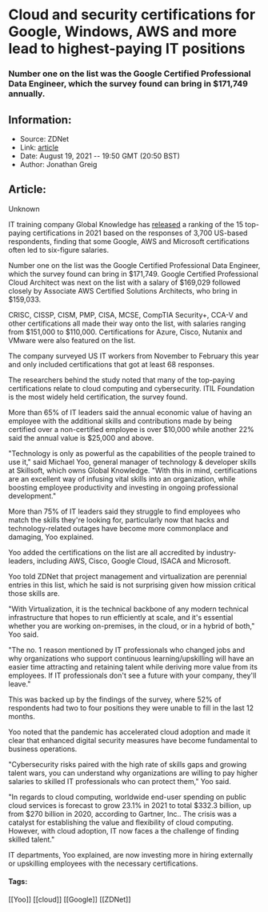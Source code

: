 # Cloud and security certifications for Google, Windows, AWS and more lead to highest-paying IT positions
### Number one on the list was the Google Certified Professional Data Engineer, which the survey found can bring in $171,749 annually.

## Information:
+ Source: ZDNet
+ Link: [article](https://www.zdnet.com/article/cloud-and-security-certifications-for-google-windows-aws-and-more-lead-to-highest-paying-positions/)
+ Date: August 19, 2021 -- 19:50 GMT (20:50 BST)
+ Author: Jonathan Greig


## Article:
Unknown

IT training company Global Knowledge has [released](https://www.globalknowledge.com/us-en/resources/resource-library/articles/top-paying-certifications/) a ranking of the 15 top-paying certifications in 2021 based on the responses of 3,700 US-based respondents, finding that some Google, AWS and Microsoft certifications often led to six-figure salaries.

Number one on the list was the Google Certified Professional Data Engineer, which the survey found can bring in $171,749. Google Certified Professional Cloud Architect was next on the list with a salary of $169,029 followed closely by Associate AWS Certified Solutions Architects, who bring in $159,033.


CRISC, CISSP, CISM, PMP, CISA, MCSE, CompTIA Security+, CCA-V and other certifications all made their way onto the list, with salaries ranging from $151,000 to $110,000. Certifications for Azure, Cisco, Nutanix and VMware were also featured on the list. 

The company surveyed US IT workers from November to February this year and only included certifications that got at least 68 responses. 

The researchers behind the study noted that many of the top-paying certifications relate to cloud computing and cybersecurity. ITIL Foundation is the most widely held certification, the survey found. 

More than 65% of IT leaders said the annual economic value of having an employee with the additional skills and contributions made by being certified over a non-certified employee is over $10,000 while another 22% said the annual value is $25,000 and above.

"Technology is only as powerful as the capabilities of the people trained to use it," said Michael Yoo, general manager of technology & developer skills at Skillsoft, which owns Global Knowledge. "With this in mind, certifications are an excellent way of infusing vital skills into an organization, while boosting employee productivity and investing in ongoing professional development."






More than 75% of IT leaders said they struggle to find employees who match the skills they're looking for, particularly now that hacks and technology-related outages have become more commonplace and damaging, Yoo explained. 

Yoo added the certifications on the list are all accredited by industry-leaders, including AWS, Cisco, Google Cloud, ISACA and Microsoft. 


Yoo told ZDNet that project management and virtualization are perennial entries in this list, which he said is not surprising given how mission critical those skills are. 

"With Virtualization, it is the technical backbone of any modern technical infrastructure that hopes to run efficiently at scale, and it's essential whether you are working on-premises, in the cloud, or in a hybrid of both," Yoo said. 

"The no. 1 reason mentioned by IT professionals who changed jobs and why organizations who support continuous learning/upskilling will have an easier time attracting and retaining talent while deriving more value from its employees. If IT professionals don't see a future with your company, they'll leave." 

This was backed up by the findings of the survey, where 52% of respondents had two to four positions they were unable to fill in the last 12 months. 

Yoo noted that the pandemic has accelerated cloud adoption and made it clear that enhanced digital security measures have become fundamental to business operations. 

"Cybersecurity risks paired with the high rate of skills gaps and growing talent wars, you can understand why organizations are willing to pay higher salaries to skilled IT professionals who can protect them," Yoo said. 

"In regards to cloud computing, worldwide end-user spending on public cloud services is forecast to grow 23.1% in 2021 to total $332.3 billion, up from $270 billion in 2020, according to Gartner, Inc.. The crisis was a catalyst for establishing the value and flexibility of cloud computing. However, with cloud adoption, IT now faces a the challenge of finding skilled talent."

IT departments, Yoo explained, are now investing more in hiring externally or upskilling employees with the necessary certifications. 





#### Tags:
[[Yoo]] [[cloud]] [[Google]] [[ZDNet]]
